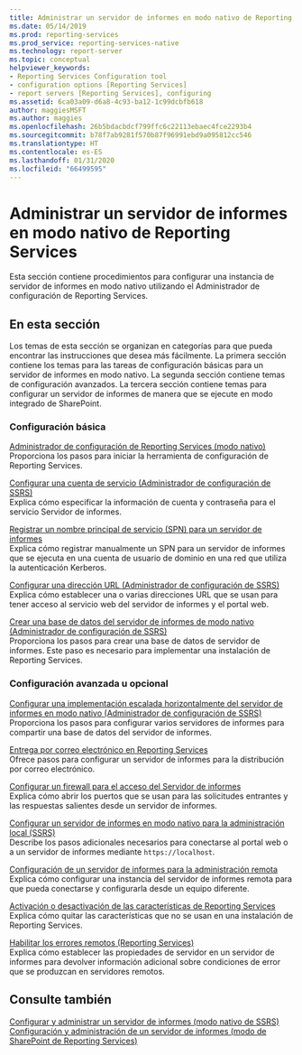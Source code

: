 ```yaml
---
title: Administrar un servidor de informes en modo nativo de Reporting Services | Microsoft Docs
ms.date: 05/14/2019
ms.prod: reporting-services
ms.prod_service: reporting-services-native
ms.technology: report-server
ms.topic: conceptual
helpviewer_keywords:
- Reporting Services Configuration tool
- configuration options [Reporting Services]
- report servers [Reporting Services], configuring
ms.assetid: 6ca03a09-d6a8-4c93-ba12-1c99dcbfb618
author: maggiesMSFT
ms.author: maggies
ms.openlocfilehash: 26b5bdacbdcf799ffc6c22113ebaec4fce2293b4
ms.sourcegitcommit: b78f7ab9281f570b87f96991ebd9a095812cc546
ms.translationtype: HT
ms.contentlocale: es-ES
ms.lasthandoff: 01/31/2020
ms.locfileid: "66499595"
---
```

# <a name="manage-a-reporting-services-native-mode-report-server"></a>Administrar un servidor de informes en modo nativo de Reporting Services
  Esta sección contiene procedimientos para configurar una instancia de servidor de informes en modo nativo utilizando el Administrador de configuración de Reporting Services.  
  
## <a name="in-this-section"></a>En esta sección  
 Los temas de esta sección se organizan en categorías para que pueda encontrar las instrucciones que desea más fácilmente. La primera sección contiene los temas para las tareas de configuración básicas para un servidor de informes en modo nativo. La segunda sección contiene temas de configuración avanzados. La tercera sección contiene temas para configurar un servidor de informes de manera que se ejecute en modo integrado de SharePoint.  
  
### <a name="basic-configuration"></a>Configuración básica  
 [Administrador de configuración de Reporting Services &#40;modo nativo&#41;](../../reporting-services/install-windows/reporting-services-configuration-manager-native-mode.md)  
 Proporciona los pasos para iniciar la herramienta de configuración de Reporting Services.  
  
 [Configurar una cuenta de servicio &#40;Administrador de configuración de SSRS&#41;](../install-windows/configure-the-report-server-service-account-ssrs-configuration-manager.md)  
 Explica cómo especificar la información de cuenta y contraseña para el servicio Servidor de informes.  
  
 [Registrar un nombre principal de servicio &#40;SPN&#41; para un servidor de informes](../../reporting-services/report-server/register-a-service-principal-name-spn-for-a-report-server.md)  
 Explica cómo registrar manualmente un SPN para un servidor de informes que se ejecuta en una cuenta de usuario de dominio en una red que utiliza la autenticación Kerberos.  
  
 [Configurar una dirección URL &#40;Administrador de configuración de SSRS&#41;](../../reporting-services/install-windows/configure-a-url-ssrs-configuration-manager.md)  
 Explica cómo establecer una o varias direcciones URL que se usan para tener acceso al servicio web del servidor de informes y el portal web.  
  
 [Crear una base de datos del servidor de informes de modo nativo &#40;Administrador de configuración de SSRS&#41;](../../reporting-services/install-windows/ssrs-report-server-create-a-native-mode-report-server-database.md)  
 Proporciona los pasos para crear una base de datos de servidor de informes. Este paso es necesario para implementar una instalación de Reporting Services.  
  
### <a name="advanced-or-optional-configuration"></a>Configuración avanzada u opcional  
 [Configurar una implementación escalada horizontalmente del servidor de informes en modo nativo &#40;Administrador de configuración de SSRS&#41;](../../reporting-services/install-windows/configure-a-native-mode-report-server-scale-out-deployment.md)  
 Proporciona los pasos para configurar varios servidores de informes para compartir una base de datos del servidor de informes.  
  
 [Entrega por correo electrónico en Reporting Services](../install-windows/e-mail-settings-reporting-services-native-mode-configuration-manager.md)   
 Ofrece pasos para configurar un servidor de informes para la distribución por correo electrónico.  
  
 [Configurar un firewall para el acceso del Servidor de informes](../../reporting-services/report-server/configure-a-firewall-for-report-server-access.md)  
 Explica cómo abrir los puertos que se usan para las solicitudes entrantes y las respuestas salientes desde un servidor de informes.  
  
 [Configurar un servidor de informes en modo nativo para la administración local &#40;SSRS&#41;](../../reporting-services/report-server/configure-a-native-mode-report-server-for-local-administration-ssrs.md)  
 Describe los pasos adicionales necesarios para conectarse al portal web o a un servidor de informes mediante `https://localhost`.  
  
 [Configuración de un servidor de informes para la administración remota](../../reporting-services/report-server/configure-a-report-server-for-remote-administration.md)  
 Explica cómo configurar una instancia del servidor de informes remota para que pueda conectarse y configurarla desde un equipo diferente.  
  
 [Activación o desactivación de las características de Reporting Services](../../reporting-services/report-server/turn-reporting-services-features-on-or-off.md)  
 Explica cómo quitar las características que no se usan en una instalación de Reporting Services.  
  
 [Habilitar los errores remotos &#40;Reporting Services&#41;](../../reporting-services/report-server/enable-remote-errors-reporting-services.md)  
 Explica cómo establecer las propiedades de servidor en un servidor de informes para devolver información adicional sobre condiciones de error que se produzcan en servidores remotos.  
  
## <a name="see-also"></a>Consulte también  
 [Configurar y administrar un servidor de informes &#40;modo nativo de SSRS&#41;](../../reporting-services/report-server/configure-and-administer-a-report-server-ssrs-native-mode.md)   
 [Configuración y administración de un servidor de informes &#40;modo de SharePoint de Reporting Services&#41;](../../reporting-services/report-server-sharepoint/configuration-and-administration-of-a-report-server.md)  
  
  
